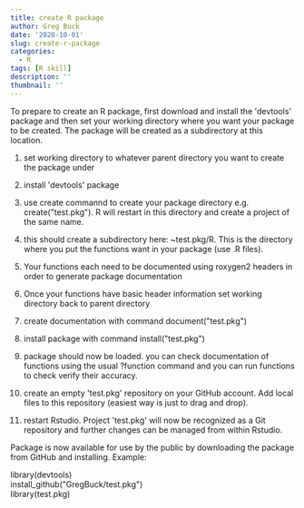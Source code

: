 ```yaml
---
title: create R package
author: Greg Buck
date: '2020-10-01'
slug: create-r-package
categories:
  - R
tags: [R skill]
description: ''
thumbnail: ''
---
```


To prepare to create an R package, first download and install the 'devtools' package and then set your working directory where you want your package to be created. The package will be created as a subdirectory at this location.


1) set working directory to whatever parent directory you want to create the package under

2) install 'devtools' package

3) use create commannd to create your package directory e.g. create("test.pkg"). R will restart in this directory and create a project of the same name.

4) this should create a subdirectory here: ~test.pkg/R. This is the directory where you put the functions want in your package (use .R files).

5) Your functions each need to be documented using roxygen2 headers in order to generate package documentation

6) Once your functions have basic header information set working directory back to parent directory 

7) create documentation with command document("test.pkg")

8) install package with command install("test.pkg")

9) package should now be loaded. you can check documentation of functions using the usual ?function command and you can run functions to check verify their accuracy.

10) create an empty 'test.pkg' repository on your GitHub account. Add local files to this repository (easiest way is just to drag and drop). 

11) restart Rstudio. Project 'test.pkg' will now be recognized as a Git repository and further changes can be managed from within Rstudio.


Package is now available for use by the public by downloading the package from GitHub and installing. Example:


library(devtools)  
install_github("GregBuck/test.pkg")  
library(test.pkg)